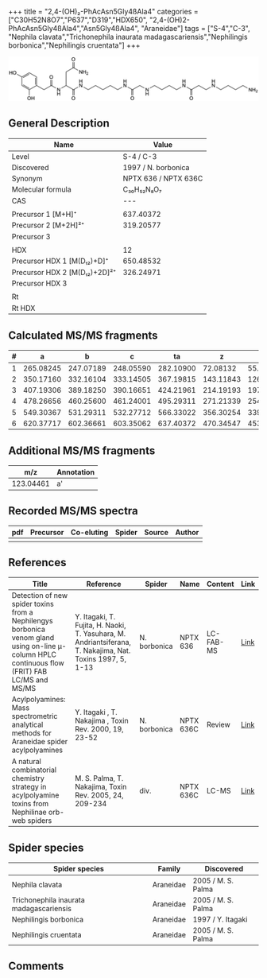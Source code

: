 +++
title = "2,4-(OH)₂-PhAcAsn5Gly4ßAla4"
categories = ["C30H52N8O7","P637","D319","HDX650",
"2,4-(OH)2-PhAcAsn5Gly4ßAla4","Asn5Gly4ßAla4",
"Araneidae"]
tags = ["S-4","C-3",
"Nephila clavata","Trichonephila inaurata madagascariensis","Nephilingis borbonica","Nephilingis cruentata"]
+++

![](/img/2-4-OH2-PhAcAsn5Gly4bAla4.png)

## General Description

| Name                         | Value                |
|------------------------------|----------------------|
| Level                        | S-4 / C-3                    |
| Discovered                   | 1997 / N. borbonica  |
| Synonym                      | NPTX 636 / NPTX 636C |
| Molecular formula            | C₃₀H₅₂N₈O₇           |
| CAS                          | ---                  |
|                              |                      |
| Precursor 1 [M+H]⁺           | 637.40372            |
| Precursor 2 [M+2H]²⁺         | 319.20577            |
| Precursor 3                  |                      |
|                              |                      |
| HDX                          | 12                   |
| Precursor HDX 1 [M(D₁₂)+D]⁺   | 650.48532            |
| Precursor HDX 2 [M(D₁₂)+2D]²⁺ | 326.24971            |
| Precursor HDX 3              |                      |
|                              |                      |
| Rt                           |                      |
| Rt HDX                       |                      |

## Calculated MS/MS fragments

| # | a         | b         | c         | ta        | z         | y         | tz        |
|---|-----------|-----------|-----------|-----------|-----------|-----------|-----------|
| 1 | 265.08245 | 247.07189 | 248.05590 | 282.10900 | 72.08132  | 55.05477  | 89.10787  |
| 2 | 350.17160 | 332.16104 | 333.14505 | 367.19815 | 143.11843 | 126.09188 | 160.14498 |
| 3 | 407.19306 | 389.18250 | 390.16651 | 424.21961 | 214.19193 | 197.16538 | 231.21848 |
| 4 | 478.26656 | 460.25600 | 461.24001 | 495.29311 | 271.21339 | 254.18684 | 288.23994 |
| 5 | 549.30367 | 531.29311 | 532.27712 | 566.33022 | 356.30254 | 339.27599 | 373.32909 |
| 6 | 620.37717 | 602.36661 | 603.35062 | 637.40372 | 470.34547 | 453.31892 | 487.37202 |

## Additional MS/MS fragments

| m/z       | Annotation |
|-----------|------------|
| 123.04461 | a'         |

## Recorded MS/MS spectra

| pdf | Precursor | Co-eluting | Spider | Source | Author |
|-----|-----------|------------|--------|--------|--------|
|     |           |            |        |        |        |

## References

| Title                                                                                                                                          | Reference                                                                                                 | Spider       | Name      | Content   | Link                                                                                                              |
|------------------------------------------------------------------------------------------------------------------------------------------------|-----------------------------------------------------------------------------------------------------------|--------------|-----------|-----------|-------------------------------------------------------------------------------------------------------------------|
| Detection of new spider toxins from a Nephilengys borbonica venom gland using on-line µ-column HPLC continuous flow (FRIT) FAB LC/MS and MS/MS | Y. Itagaki, T. Fujita, H. Naoki, T. Yasuhara, M. Andriantsiferana, T. Nakajima, Nat. Toxins 1997, 5, 1-13 | N. borbonica | NPTX 636  | LC-FAB-MS | [Link](https://onlinelibrary.wiley.com/doi/abs/10.1002/%28SICI%29%281997%295%3A1%3C1%3A%3AAID-NT1%3E3.0.CO%3B2-8) |
| Acylpolyamines: Mass spectrometric analytical methods for Araneidae spider acylpolyamines                                                      | Y. Itagaki , T. Nakajima , Toxin Rev. 2000, 19, 23-52                                                     | N. borbonica | NPTX 636C | Review    | [Link](https://www.tandfonline.com/doi/abs/10.1081/TXR-100100314)                                                 |
| A natural combinatorial chemistry strategy in acylpolyamine toxins from Nephilinae orb-web spiders                                             | M. S. Palma, T. Nakajima, Toxin Rev. 2005, 24, 209-234                                                    | div.         | NPTX 636C | LC-MS     | [Link](https://www.tandfonline.com/doi/abs/10.1081/TXR-200057857)                                                 |

## Spider species

| Spider species                    | Family    | Discovered         |
|-----------------------------------|-----------|--------------------|
| Nephila clavata                   | Araneidae | 2005 / M. S. Palma |
| Trichonephila inaurata madagascariensis | Araneidae | 2005 / M. S. Palma |
| Nephilingis borbonica             | Araneidae | 1997 / Y. Itagaki  |
| Nephilingis cruentata             | Araneidae | 2005 / M. S. Palma |

## Comments